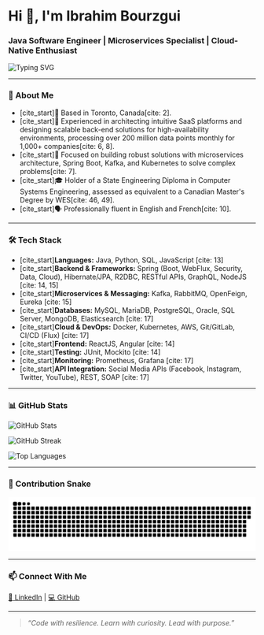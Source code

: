 # Hi 👋, I'm Ibrahim Bourzgui

### Java Software Engineer | Microservices Specialist | Cloud-Native Enthusiast

![Typing SVG](https://readme-typing-svg.demolab.com?font=Fira+Code&pause=1000&color=36BCF7&width=500&center=true&lines=Java+%7C+Spring+Boot+%7C+Microservices;Kubernetes+%7C+Kafka+%7C+Docker;CI%2FCD+with+Flux+%7C+Prometheus+%7C+REST+APIs;Crafting+Clean+%26+Scalable+Backends)

---

### 🧠 About Me

* [cite_start]📍 Based in Toronto, Canada[cite: 2].
* [cite_start]🏢 Experienced in architecting intuitive SaaS platforms and designing scalable back-end solutions for high-availability environments, processing over 200 million data points monthly for 1,000+ companies[cite: 6, 8].
* [cite_start]🚀 Focused on building robust solutions with microservices architecture, Spring Boot, Kafka, and Kubernetes to solve complex problems[cite: 7].
* [cite_start]🎓 Holder of a State Engineering Diploma in Computer Systems Engineering, assessed as equivalent to a Canadian Master's Degree by WES[cite: 46, 49].
* [cite_start]🗣️ Professionally fluent in English and French[cite: 10].

---

### 🛠️ Tech Stack

* [cite_start]**Languages:** Java, Python, SQL, JavaScript [cite: 13]
* [cite_start]**Backend & Frameworks:** Spring (Boot, WebFlux, Security, Data, Cloud), Hibernate/JPA, R2DBC, RESTful APIs, GraphQL, NodeJS [cite: 14, 15]
* [cite_start]**Microservices & Messaging:** Kafka, RabbitMQ, OpenFeign, Eureka [cite: 15]
* [cite_start]**Databases:** MySQL, MariaDB, PostgreSQL, Oracle, SQL Server, MongoDB, Elasticsearch [cite: 17]
* [cite_start]**Cloud & DevOps:** Docker, Kubernetes, AWS, Git/GitLab, CI/CD (Flux) [cite: 17]
* [cite_start]**Frontend:** ReactJS, Angular [cite: 14]
* [cite_start]**Testing:** JUnit, Mockito [cite: 14]
* [cite_start]**Monitoring:** Prometheus, Grafana [cite: 17]
* [cite_start]**API Integration:** Social Media APIs (Facebook, Instagram, Twitter, YouTube), REST, SOAP [cite: 17]

---

### 📊 GitHub Stats

![GitHub Stats](https://github-readme-stats.vercel.app/api?username=ibrahimbourzgui&show_icons=true&theme=tokyonight)

![GitHub Streak](https://streak-stats.demolab.com?user=ibrahimbourzgui&theme=tokyonight)

![Top Languages](https://github-readme-stats.vercel.app/api/top-langs/?username=ibrahimbourzgui&layout=compact&theme=tokyonight)

---

### 🐍 Contribution Snake

![Contribution Snake](dist/github-contribution-grid-snake-dark.svg)

---

### 📫 Connect With Me

[🔗 LinkedIn](https://www.linkedin.com/in/ibrahimbourzgui/) | [💻 GitHub](https://github.com/ibrahimbourzgui)

---

> *“Code with resilience. Learn with curiosity. Lead with purpose.”*
